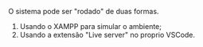 O sistema pode ser "rodado" de duas formas.

1. Usando o XAMPP para simular o ambiente;
2. Usando a extensão "Live server" no proprio VSCode.
    